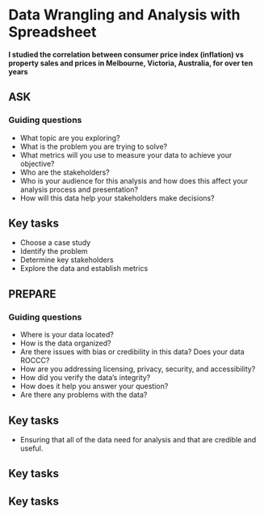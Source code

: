 # Data Wrangling and Analysis with Spreadsheet
**I studied the correlation between consumer price index (inflation) vs property sales and prices in Melbourne, Victoria, Australia, for over ten years**

## ASK
### Guiding questions
- What topic are you exploring?
- What is the problem you are trying to solve?
- What metrics will you use to measure your data to achieve your objective?
- Who are the stakeholders?
- Who is your audience for this analysis and how does this affect your analysis process and presentation?
- How will this data help your stakeholders make decisions?
## Key tasks
- Choose a case study
- Identify the problem
- Determine key stakeholders
- Explore the data and establish metrics
## PREPARE
### Guiding questions
- Where is your data located?
- How is the data organized?
- Are there issues with bias or credibility in this data? Does your data ROCCC?
- How are you addressing licensing, privacy, security, and accessibility?
- How did you verify the data’s integrity?
- How does it help you answer your question?
- Are there any problems with the data?
## Key tasks
- Ensuring that all of the data need for analysis and that are credible and useful.


## Key tasks


## Key tasks
